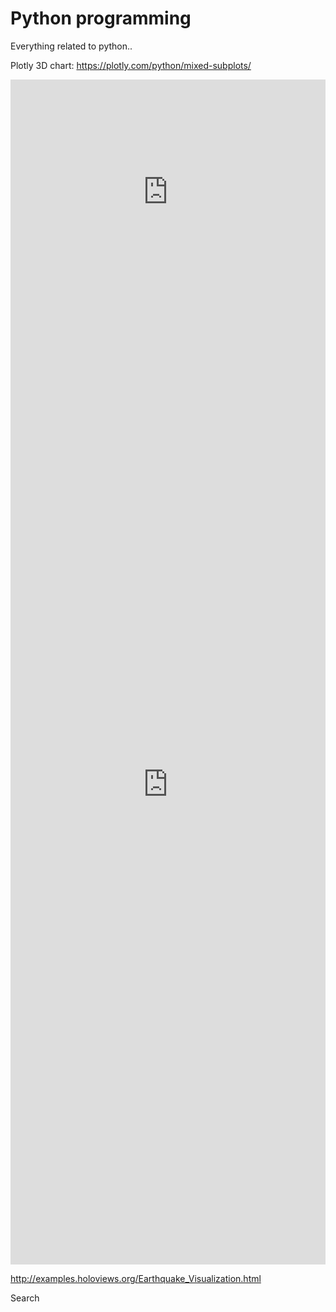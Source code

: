 # Python programming
 
Everything related to python.. 


Plotly 3D chart: https://plotly.com/python/mixed-subplots/


<iframe frameborder="0" class="juxtapose" width="100%" height="360" src="https://cdn.knightlab.com/libs/juxtapose/latest/embed/index.html?uid=051c440e-81f9-11ec-872b-fbc138ead399"></iframe>

<iframe frameborder="0" class="juxtapose" width="100%" height="1536" src="https://cdn.knightlab.com/libs/juxtapose/latest/embed/index.html?uid=6930b8c6-8541-11ec-872b-fbc138ead399"></iframe>


http://examples.holoviews.org/Earthquake_Visualization.html

 
 <a
                  target="_blank"
                  className="text-right get-started text-black font-bold px-6 py-4 rounded outline-none focus:outline-none mr-1 mb-2 bg-white active:bg-white uppercase text-sm shadow hover:shadow-lg ease-linear transition-all duration-150"
                >
                  Search
                </a>
               

